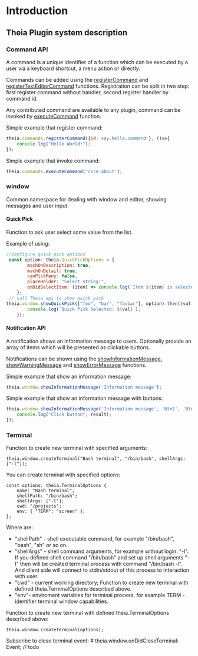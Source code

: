 # Introduction
## Theia Plugin system description

### Command API
 A command is a unique identifier of a function which
 can be executed by a user via a keyboard shortcut, a
 menu action or directly.

Commands can be added using the [registerCommand](#commands.registerCommand) and
[registerTextEditorCommand](#commands.registerTextEditorCommand) functions.
Registration can be split in two step: first register command without handler, 
second register handler by command id.

Any contributed command are available to any plugin, command can be invoked 
by [executeCommand](#commands.executeCommand) function.

Simple example that register command:
```javascript
theia.commands.registerCommand({id:'say.hello.command'}, ()=>{
    console.log("Hello World!");
});
```

Simple example that invoke command:

```javascript
theia.commands.executeCommand('core.about');
```

### window

Common namespace for dealing with window and editor, showing messages and user input.

#### Quick Pick

Function to ask user select some value from the list.

Example of using:

```javascript
//configure quick pick options
 const option: theia.QuickPickOptions = {
        machOnDescription: true,
        machOnDetail: true,
        canPickMany: false,
        placeHolder: "Select string:",
        onDidSelectItem: (item) => console.log(`Item ${item} is selected`)
    };
 // call Theia api to show quick pick
theia.window.showQuickPick(["foo", "bar", "foobar"], option).then((val: string[] | undefined) => {
        console.log(`Quick Pick Selected: ${val}`);
    });
```
#### Notification API
 A notification shows an information message to users.
 Optionally provide an array of items which will be presented as clickable buttons.

 Notifications can be shown using the [showInformationMessage](#window.showInformationMessage),
 [showWarningMessage](#window.showWarningMessage) and [showErrorMessage](#window.showErrorMessage) functions.


Simple example that show an information message:
```javascript
theia.window.showInformationMessage('Information message');
```

Simple example that show an information message with buttons:
```javascript
theia.window.showInformationMessage('Information message', 'Btn1', 'Btn2').then(result => {
    console.log("Click button", result);
});
```
### Terminal

Function to create new terminal with specified arguments:

    theia.window.createTerminal("Bash terminal", "/bin/bash", shellArgs: ["-l"]);

You can create terminal with specified options:

    const options: theia.TerminalOptions {
		name: "Bash terminal",
		shellPath: "/bin/bash";
        shellArgs: ["-l"];
		cwd: "/projects";
		env: { "TERM": "screen" };
	};

Where are:
 - "shellPath" - shell executable command, for example "/bin/bash", "bash", "sh" or so on.
 - "shellArgs" - shell command arguments, for example without login: "-l". If you defined shell command "/bin/bash" and set up shell arguments "-l" then will be created terminal process with command "/bin/bash -l".
And client side will connect to stdin/stdout of this process to interaction with user.
 - "cwd" - current working directory;
Function to create new terminal with defined theia.TerminalOptions described above.
 - "env"- enviroment variables for terminal process, for example TERM - identifier terminal window capabilities.

Function to create new terminal with defined theia.TerminalOptions described above:

    theia.window.createTerminal(options);

Subscribe to close terminal event:
    # theia.window.onDidCloseTerminal: Event<Terminal>; // todo

